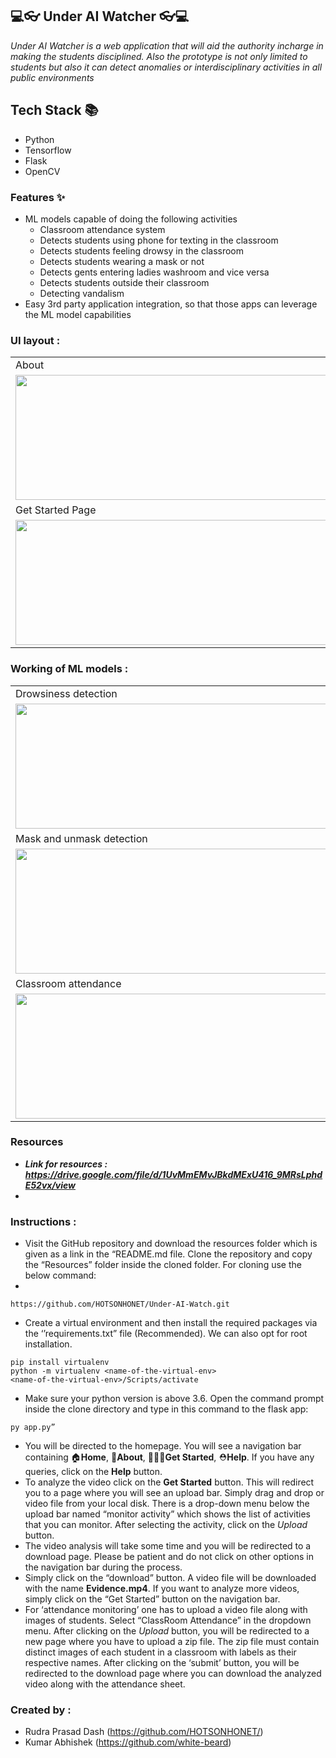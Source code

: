 ## 💻👓 Under AI Watcher 👓💻

<p><i>Under AI Watcher is a web application that will aid the authority incharge in making the students disciplined. Also the prototype is not only limited to students but also it can detect anomalies or interdisciplinary activities in all public environments</i></p>

## Tech Stack 📚
- Python
- Tensorflow
- Flask
- OpenCV

### Features ✨
- ML models capable of doing the following activities
  *   Classroom attendance system 
  *   Detects students using phone for texting in the classroom 
  *   Detects students feeling drowsy in the classroom 
  *   Detects students wearing a mask or not
  *   Detects gents entering ladies washroom and vice versa
  *   Detects students outside their classroom
  *   Detecting vandalism
- Easy 3rd party application integration, so that those apps can leverage the ML model capabilities

### UI layout :

<table>
  <tr>
    <td>About</td>
     <td>Home</td>
  </tr>
  <tr>
    <td><img src="https://user-images.githubusercontent.com/54463399/99926692-84a22680-2d68-11eb-8b9c-d1e6cbbd2105.jpeg" width=500 height=200></td>
    <td><img src="https://user-images.githubusercontent.com/54463399/99926742-b915e280-2d68-11eb-94a2-0728d75905bb.jpeg" width=500 height=200></td>
  </tr>
  <tr>
    <td>Get Started Page</td>
     <td>Download Page</td>
  </tr>
  <tr>
    <td><img src="https://user-images.githubusercontent.com/54463399/99926828-06924f80-2d69-11eb-963a-6dae3a5e414a.jpeg" width=500 height=200></td>
    <td><img src="https://user-images.githubusercontent.com/54463399/99926842-19a51f80-2d69-11eb-8ba4-0c3031c2a2aa.jpeg" width=500 height=200></td>
  </tr>
 </table>

### Working of ML models :

<table>
  <tr>
    <td>Drowsiness detection</td>
     <td>People roaming outside</td>
  </tr>
  <tr>
    <td><img src="https://user-images.githubusercontent.com/56304060/148547269-ea00d7fd-5c5b-4931-89c9-e14aff83827e.gif" width=500 height=200></td>
    <td><img src="https://user-images.githubusercontent.com/56304060/148547180-7d5b63aa-03b9-49c0-9902-2be5d7060f2c.gif" width=500 height=200></td>
  </tr>
  <tr>
    <td>Mask and unmask detection</td>
     <td>Vandalism detection</td>
  </tr>
  <tr>
    <td><img src="https://user-images.githubusercontent.com/56304060/148547020-6e1c86c4-7b97-4550-a205-20a8db295ec5.gif" width=500 height=200></td>
    <td><img src="https://user-images.githubusercontent.com/56304060/129045537-b1329a4e-32d7-4d5b-ad3c-8d84ada3af27.gif" width=500 height=200></td>
  </tr>
  <tr>
    <td>Classroom attendance</td>
     <td>Student Using phones</td>
  </tr>
  <tr>
    <td><img src="https://user-images.githubusercontent.com/56304060/148547494-fad9cc5a-7622-4217-aced-9bda8ab90e80.jpg" width=500 height=200></td>
    <td><img src="https://user-images.githubusercontent.com/56304060/148553504-8659983d-815e-45e2-8f70-733054d3ec33.gif" width=500 height=200></td>
  </tr>
 </table>


### Resources
* <b><i>Link for resources : https://drive.google.com/file/d/1UvMmEMvJBkdMExU416_9MRsLphdE52vx/view</i></b>
* 
### Instructions :
*    Visit the GitHub repository and download the resources folder which is given as a link in the “README.md file. Clone the repository and copy the “Resources” folder inside the cloned folder. For cloning use the below command:
*    
```
https://github.com/HOTSONHONET/Under-AI-Watch.git
```

* 	Create a virtual environment and then install the required packages via the ‘’requirements.txt” file (Recommended). We can also opt for root installation.

```
pip install virtualenv
python -m virtualenv <name-of-the-virtual-env>
<name-of-the-virtual-env>/Scripts/activate
```
* 	Make sure your python version is above 3.6. Open the command prompt inside the clone directory and type in this command to the flask app:
```
py app.py”
```
* 	You will be directed to the homepage. You will see a navigation bar containing  🏠**Home**, 📜**About**,  🚶🏼‍♀️**Get Started**,  ⛑**Help**. If you have any queries, click on the **Help** button.
* 	To analyze the video click on the **Get Started** button. This will redirect you to a page where you will see an upload bar. Simply drag and drop or video file from your local disk. There is a drop-down menu below the upload bar named “monitor activity” which shows the list of activities that you can monitor. After selecting the activity, click on the *Upload* button.
* 	The video analysis will take some time and you will be redirected to a download page. Please be patient and do not click on other options in the navigation bar during the process. 
 *   Simply click on the “download”  button. A video file will be downloaded with the name **Evidence.mp4**. If you want to analyze more videos, simply click on the “Get Started” button on the navigation bar.
 *    For ‘attendance monitoring’ one has to upload a video file along with images of students. Select “ClassRoom Attendance” in the dropdown menu. After clicking on the *Upload* button, you will be redirected to a new page where you have to upload a zip file. The zip file must contain distinct images of each student in a classroom with labels as their respective names. After clicking on the ‘submit’ button, you will be redirected to the download page where you can download the analyzed video along with the attendance sheet.

### Created by :
* Rudra Prasad Dash (https://github.com/HOTSONHONET/)
* Kumar Abhishek (https://github.com/white-beard)
